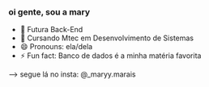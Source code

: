### oi gente, sou a mary

- 🔭 Futura Back-End
- 🌱 Cursando Mtec em Desenvolvimento de Sistemas
- 😄 Pronouns: ela/dela
- ⚡ Fun fact: Banco de dados é a minha matéria favorita

--> segue lá no insta: @_maryy.marais
